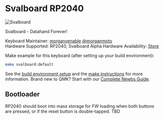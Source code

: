# Svalboard RP2040

![Svalboard](https://www.svalboard.com)

Svalboard - Datahand Forever!

Keyboard Maintainer: [morganvenable](https://github.com/morganvenable/) [@morganmoto](https://twitter.com/morganmoto)  
Hardware Supported: RP2040, Svalboard Alpha 
Hardware Availability: [Store](https://www.svalboard.com)

Make example for this keyboard (after setting up your build environment):

```sh
make svalboard:default
```

See the [build environment setup](https://docs.qmk.fm/#/getting_started_build_tools) and the [make instructions](https://docs.qmk.fm/#/getting_started_make_guide) for more information. Brand new to QMK? Start with our [Complete Newbs Guide](https://docs.qmk.fm/#/newbs).

## Bootloader

RP2040 should boot into mass storage for FW loading when both buttons are pressed, or if the reset button is double-tapped.  TBD
